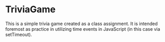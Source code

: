 # TriviaGame

This is a simple trivia game created as a class assignment.  It is intended foremost as practice in utilizing time events in JavaScript (in this case via setTimeout).  